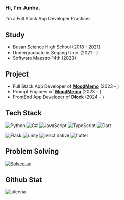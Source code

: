### Hi, I'm Junha.

I'm a Full Stack App Developer Practicer.



## Study

- Busan Science High School (2018 - 2021)
- Undergraduate in Sogang Univ. (2021 - )
- Software Maestro 14th (2023)



## Project

- Full Stack App Developer of [**MoodMemo**](https://apps.apple.com/kr/app/%EB%AC%B4%EB%93%9C%EB%A9%94%EB%AA%A8/id6467786547) (2023 - )
- Prompt Engineer of [**MoodMemo**](https://apps.apple.com/kr/app/%EB%AC%B4%EB%93%9C%EB%A9%94%EB%AA%A8/id6467786547) (2023 - )
- FrontEnd App Developer of [**Dlock**](https://apps.apple.com/kr/app/%EB%93%A4%EB%9D%BD-dlock/id6475640224) (2024 - )



## Tech Stack
![Python](https://img.shields.io/badge/python-3776AB.svg?style=for-the-badge&logo=python&logoColor=white)
![C#](https://img.shields.io/badge/c%23-512BD4.svg?style=for-the-badge&logo=c%23&logoColor=white)
![JavaScript](https://img.shields.io/badge/javascript-F7DF1E.svg?style=for-the-badge&logo=javascript&logoColor=white)
![TypeScript](https://img.shields.io/badge/typescript-3178C6.svg?style=for-the-badge&logo=typescript&logoColor=white)
![Dart](https://img.shields.io/badge/dart-0175C2.svg?style=for-the-badge&logo=dart&logoColor=white)

![Flask](https://img.shields.io/badge/flask-000000.svg?style=for-the-badge&logo=flask&logoColor=white)
![unity](https://img.shields.io/badge/unity-FFFFFF.svg?style=for-the-badge&logo=unity&logoColor=black)
![react native](https://img.shields.io/badge/react_native-61DAFB.svg?style=for-the-badge&logo=react&logoColor=white)
![flutter](https://img.shields.io/badge/flutter-02569B.svg?style=for-the-badge&logo=flutter&logoColor=white)



## Problem Solving

[![Solved.ac](http://mazassumnida.wtf/api/v2/generate_badge?boj=imearth01)](https://solved.ac/imearth01)



## Github Stat

![juleena](https://github-readme-stats.vercel.app/api?username=juleena&show_icons=true&theme=great-gatsby)
